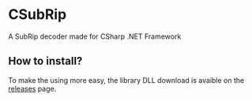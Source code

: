 # CSubRip
A SubRip decoder made for CSharp .NET Framework

## How to install?
To make the using more easy, the library DLL download is avaible on the <a href="https://github.com/Nuggew/CSubRip">releases</a> page.
